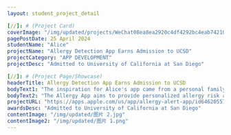 ```yaml
---
layout: student_project_detail

[//]: # (Project Card)
coverImage: "/img/updated/projects/WeChat08ea8ea2920c4df4292bc4eab7421088.jpg"
pagePostDate: 25 April 2024
studentName: "Alice"
projectName: "Allergy Detection App Earns Admission to UCSD"
projectCategory: "APP DEVELOPMENT"
projectDesc: "Admitted to University of California at San Diego"

[//]: # (Project Page/Showcase)
headerTitle: Allergy Detection App Earns Admission to UCSD
bodyText1: "The inspiration for Alice's app came from a personal family need! Living in Beijing, her mother frequently sneezed due to accidental contact with catkins when going outside, and her uncle, who suffers from asthma, once faced a life-threatening situation due to pollen exposure. To prevent such occurrences, Alice designed this app!"
bodyText2: "The Allergy App aims to provide personalized allergy risk assessments. It uses environmental data, such as pollen counts, and personal factors like location, age, and health history, to inform users of their level of allergy risk, helping them understand potential allergic reactions before going outdoors."
projectURL: "https://apps.apple.com/us/app/allergy-alert-app/id6462055726?platform=iphone"
awardsDesc: "Admitted to University of California at San Diego"
contentImage: "/img/updated/图片 2.jpg"
contentImage2: "/img/updated/图片 1.png"
---
```

